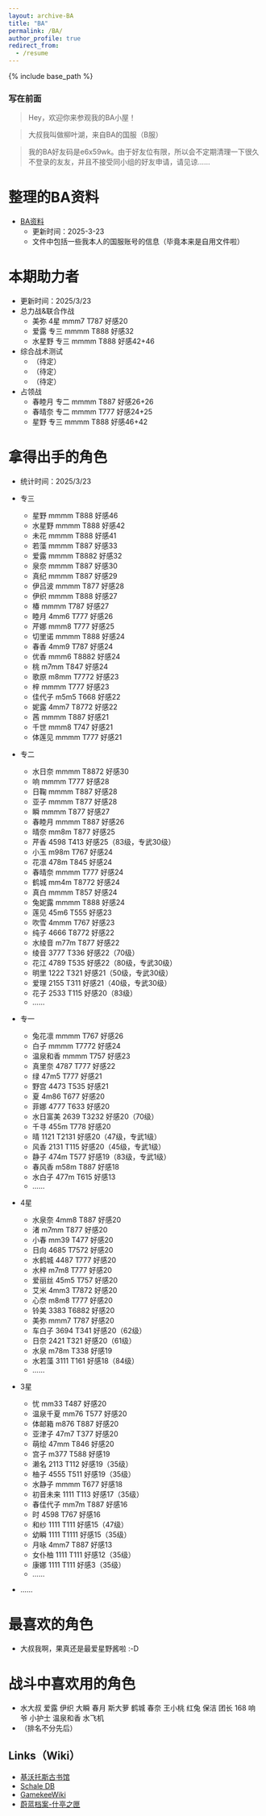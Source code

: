 ```yaml
---
layout: archive-BA
title: "BA"
permalink: /BA/
author_profile: true
redirect_from:
  - /resume
---
```


{% include base_path %}

<script>
    var sWord = prompt("请输入密码哦", "");
    var password = "1234567";
    var isCancle = false;
    while(sWord != password){
        if(sWord == null){
            isCancle = true;
            break;
        }
        else{
            sWord = prompt("请输入密码", "密码到底是多少呢？");
        }
    }
    if(!isCancle){
        alert("欢迎光临！");
    }
    else{
        location.replace("/homepage/");
        window.close();
    }
</script>

### 写在前面
> Hey，欢迎你来参观我的BA小屋！

> 大叔我叫做柳叶湖，来自BA的国服（B服）

> 我的BA好友码是e6x59wk。由于好友位有限，所以会不定期清理一下很久不登录的友友，并且不接受同小组的好友申请，请见谅……

整理的BA资料
======
* <a href="/files/BA.pdf" target="_blank">BA资料</a>
  * 更新时间：2025-3-23
  * 文件中包括一些我本人的国服账号的信息（毕竟本来是自用文件啦）

本期助力者
======
* 更新时间：2025/3/23
* 总力战&联合作战
  * 美弥 4星 mmm7 T787 好感20 
  * 爱露 专三 mmmm T888 好感32
  * 水星野 专三 mmmm T888 好感42+46
* 综合战术测试
  * （待定）
  * （待定）
  * （待定）
* 占领战
  * 春睦月 专二 mmmm T887 好感26+26
  * 春晴奈 专二 mmmm T777 好感24+25
  * 星野 专三 mmmm T888 好感46+42


拿得出手的角色
======
* 统计时间：2025/3/23

* 专三
  * 星野 mmmm T888 好感46
  * 水星野 mmmm T888 好感42
  * 未花 mmmm T888 好感41
  * 若藻 mmmm T887 好感33
  * 爱露 mmmm T8882 好感32
  * 泉奈 mmmm T887 好感30
  * 真纪 mmmm T887 好感29
  * 伊吕波 mmmm T877 好感28
  * 伊织 mmmm T888 好感27
  * 椿 mmmm T787 好感27
  * 睦月 4mm6 T777 好感26
  * 芹娜 mmm8 T777 好感25
  * 切里诺 mmmm T888 好感24
  * 春香 4mm9 T787 好感24
  * 优香 mmm6 T8882 好感24
  * 桃 m7mm T847 好感24
  * 歌原 m8mm T7772 好感23
  * 梓 mmmm T777 好感23
  * 佳代子 m5m5 T668 好感22
  * 妮露 4mm7 T8772 好感22
  * 茜 mmmm T887 好感21
  * 千世 mmm8 T747 好感21
  * 体莲见 mmmm T777 好感21

* 专二
  * 水日奈 mmmm T8872 好感30
  * 响 mmmm T777 好感28
  * 日鞠 mmmm T887 好感28
  * 亚子 mmmm T877 好感28
  * 瞬 mmmm T877 好感27
  * 春睦月 mmmm T887 好感26
  * 晴奈 mm8m T877 好感25
  * 芹香 4598 T413 好感25（83级，专武30级）
  * 小玉 m98m T767 好感24
  * 花凛 478m T845 好感24
  * 春晴奈 mmmm T777 好感24
  * 鹤城 mm4m T8772 好感24
  * 真白 mmmm T857 好感24
  * 兔妮露 mmmm T888 好感24
  * 莲见 45m6 T555 好感23
  * 吹雪 4mmm T767 好感23
  * 纯子 4666 T8772 好感22
  * 水绫音 m77m T877 好感22
  * 绫音 3777 T336 好感22（70级）
  * 花江 4789 T535 好感22（80级，专武30级）
  * 明里 1222 T321 好感21（50级，专武30级）
  * 爱理 2155 T311 好感21（40级，专武30级）
  * 花子 2533 T115 好感20（83级）
  * ……

* 专一
  * 兔花凛 mmmm T767 好感26
  * 白子 mmmm T7772 好感24
  * 温泉和香 mmmm T757 好感23
  * 真里奈 4787 T777 好感22
  * 绿 47m5 T777 好感21
  * 野宫 4473 T535 好感21
  * 夏 4m86 T677 好感20
  * 菲娜 4777 T633 好感20
  * 水日富美 2639 T3232 好感20（70级）
  * 千寻 455m T778 好感20
  * 晴 1121 T2131 好感20（47级，专武1级）
  * 风香 2131 T115 好感20（45级，专武1级）
  * 静子 474m T577 好感19（83级，专武1级）
  * 春风香 m58m T887 好感18
  * 水白子 477m T615 好感13
  * ……

* 4星
  * 水泉奈 4mm8 T887 好感20
  * 渚 m7mm T877 好感20
  * 小春 mm39 T477 好感20
  * 日向 4685 T7572 好感20
  * 水鹤城 4487 T777 好感20
  * 水梓 m7m8 T777 好感20
  * 爱丽丝 45m5 T757 好感20
  * 艾米 4mm3 T7872 好感20
  * 心奈 m8m8 T777 好感20
  * 铃美 3383 T6882 好感20
  * 美弥 mmm7 T787 好感20
  * 车白子 3694 T341 好感20（62级）
  * 日奈 2421 T321 好感20（61级）
  * 水泉 m78m T338 好感19
  * 水若藻 3111 T161 好感18（84级）
  * ……

* 3星
  * 忧 mm33 T487 好感20
  * 温泉千夏 mm76 T577 好感20
  * 体邮箱 m876 T887 好感20
  * 亚津子 47m7 T377 好感20
  * 萌绘 47mm T846 好感20
  * 宫子 m377 T588 好感19
  * 濑名 2113 T112 好感19（35级）
  * 柚子 4555 T511 好感19（35级）
  * 水静子 mmmm T677 好感18
  * 初音未来 1111 T113 好感17（35级）
  * 春佳代子 mm7m T887 好感16
  * 时 4598 T767 好感16
  * 和纱 1111 T111 好感15（47级）
  * 幼瞬 1111 T1111 好感15（35级）
  * 月咏 4mm7 T887 好感13
  * 女仆柚 1111 T111 好感12（35级）
  * 康娜 1111 T111 好感3（35级）
  * ……

* ……
  
最喜欢的角色
======
* 大叔我啊，果真还是最爱星野酱啦 :-D

战斗中喜欢用的角色
======
* 水大叔  爱露  伊织  大瞬  春月  斯大萝  鹤城  春奈  王小桃  红兔  保洁  团长  168  响爷  小护士  温泉和香  水飞机
* （排名不分先后）

## Links（Wiki）
 * <a href="https://kivo.wiki/" target="_blank">基沃托斯古书馆</a>
 * <a href="https://schaledb.com/home" target="_blank">Schale DB</a>
 * <a href="https://www.gamekee.com/ba/" target="_blank">GamekeeWiki</a>
 * <a href="https://arona.icu/" target="_blank">蔚蓝档案-什亭之匣</a>
